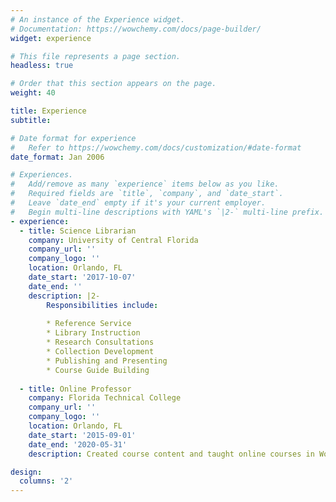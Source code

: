 ```yaml
---
# An instance of the Experience widget.
# Documentation: https://wowchemy.com/docs/page-builder/
widget: experience

# This file represents a page section.
headless: true

# Order that this section appears on the page.
weight: 40

title: Experience
subtitle:

# Date format for experience
#   Refer to https://wowchemy.com/docs/customization/#date-format
date_format: Jan 2006

# Experiences.
#   Add/remove as many `experience` items below as you like.
#   Required fields are `title`, `company`, and `date_start`.
#   Leave `date_end` empty if it's your current employer.
#   Begin multi-line descriptions with YAML's `|2-` multi-line prefix.
- experience:
  - title: Science Librarian
    company: University of Central Florida
    company_url: ''
    company_logo: ''
    location: Orlando, FL
    date_start: '2017-10-07'
    date_end: ''
    description: |2-
        Responsibilities include:
        
        * Reference Service
        * Library Instruction
        * Research Consultations
        * Collection Development
        * Publishing and Presenting
        * Course Guide Building 
        
  - title: Online Professor 
    company: Florida Technical College 
    company_url: ''
    company_logo: ''
    location: Orlando, FL 
    date_start: '2015-09-01'
    date_end: '2020-05-31'
    description: Created course content and taught online courses in World Religions, Intro to Ethics, Intro to Philosophy, and Humanities. 

design:
  columns: '2'
---
```

